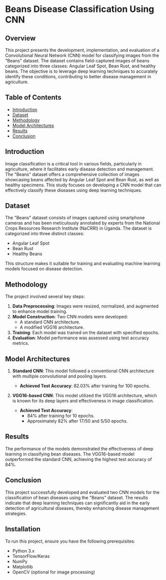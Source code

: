 # Beans Disease Classification Using CNN

## Overview

This project presents the development, implementation, and evaluation of a Convolutional Neural Network (CNN) model for classifying images from the "Beans" dataset. The dataset contains field-captured images of beans categorized into three classes: Angular Leaf Spot, Bean Rust, and healthy beans. The objective is to leverage deep learning techniques to accurately identify these conditions, contributing to better disease management in agriculture.

## Table of Contents

- [Introduction](#introduction)
- [Dataset](#dataset)
- [Methodology](#methodology)
- [Model Architectures](#model-architectures)
- [Results](#results)
- [Conclusion](#conclusion)


## Introduction

Image classification is a critical tool in various fields, particularly in agriculture, where it facilitates early disease detection and management. The "Beans" dataset offers a comprehensive collection of images showcasing beans affected by Angular Leaf Spot and Bean Rust, as well as healthy specimens. This study focuses on developing a CNN model that can effectively classify these diseases using deep learning techniques.

## Dataset

The "Beans" dataset consists of images captured using smartphone cameras and has been meticulously annotated by experts from the National Crops Resources Research Institute (NaCRRI) in Uganda. The dataset is categorized into three distinct classes:

- Angular Leaf Spot
- Bean Rust
- Healthy Beans

This structure makes it suitable for training and evaluating machine learning models focused on disease detection.

## Methodology

The project involved several key steps:

1. **Data Preprocessing**: Images were resized, normalized, and augmented to enhance model training.
2. **Model Construction**: Two CNN models were developed:
   - A standard CNN architecture.
   - A modified VGG16 architecture.
3. **Training**: Each model was trained on the dataset with specified epochs.
4. **Evaluation**: Model performance was assessed using test accuracy metrics.

## Model Architectures

1. **Standard CNN**: This model followed a conventional CNN architecture with multiple convolutional and pooling layers.
   - **Achieved Test Accuracy**: 82.03% after training for 100 epochs.

2. **VGG16-based CNN**: This model utilized the VGG16 architecture, which is known for its deep layers and effectiveness in image classification.
   - **Achieved Test Accuracy**:
     - 84% after training for 10 epochs.
     - Approximately 82% after 17/50 and 5/50 epochs.

## Results

The performance of the models demonstrated the effectiveness of deep learning in classifying bean diseases. The VGG16-based model outperformed the standard CNN, achieving the highest test accuracy of 84%.

## Conclusion

This project successfully developed and evaluated two CNN models for the classification of bean diseases using the "Beans" dataset. The results indicate that deep learning techniques can significantly aid in the early detection of agricultural diseases, thereby enhancing disease management strategies.

## Installation

To run this project, ensure you have the following prerequisites:

- Python 3.x
- TensorFlow/Keras
- NumPy
- Matplotlib
- OpenCV (optional for image processing)


